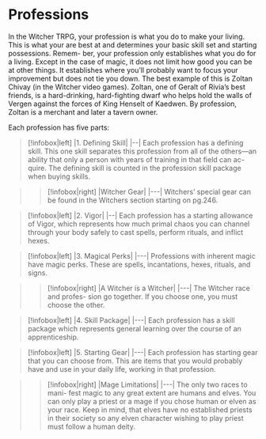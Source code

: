 # Professions

In the Witcher TRPG, your profession is what you do to make your living. This is what your are best at and determines your basic skill set and starting possessions. Remem- ber, your profession only establishes what you do for a living. Except in the case of magic, it does not limit how good you can be at other things. It establishes where you’ll probably want to focus your improvement but does not tie you down. The best example of this is Zoltan Chivay (in the Witcher video games). Zoltan, one of Geralt of Rivia’s best friends, is a hard-drinking, hard-fighting dwarf who helps hold the walls of Vergen against the forces of King Henselt of Kaedwen. By profession, Zoltan is a merchant and later a tavern owner.

 Each profession has five parts:


>[!infobox|left]
> |1. Defining Skill|
> |--|
> Each profession has a defining skill. This one skill separates this profession from all of the others—an ability that only a person with years of training in that field can ac- quire. The defining skill is counted in the profession skill package when buying skills.

>>[!infobox|right]
>>|Witcher Gear|
>>|---|
>>Witchers’ special gear can be found in the Witchers section starting on pg.246.

> [!infobox|left] 
> |2. Vigor|
> |--|
> Each profession has a starting allowance of Vigor, which represents how much primal chaos you can channel through your body safely to cast spells, perform rituals, and inflict hexes.

> [!infobox|left]
> |3. Magical Perks|
> |---|
>Professions with inherent magic have magic perks. These are spells, incantations, hexes, rituals, and signs.

>>[!infobox|right]
>>|A Witcher is a Witcher|
>>|---|
>>The Witcher race and profes- sion go together. If you choose one, you must choose the other.

> [!infobox|left]
> |4. Skill Package|
> |---|
> Each profession has a skill package which represents general learning over the course of an apprenticeship.

>[!infobox|left]
>|5. Starting Gear|
>|---|
>Each profession has starting gear that you can choose from. This are items that you would probably have and use in your daily life, working in that profession.

>>[!infobox|right]
>>|Mage Limitations|
>>|---|
>>The only two races to mani- fest magic to any great extent are humans and elves. You can only play a priest or a mage if you chose human or elven as your race. Keep in mind, that elves have no established priests in their society so any elven character wishing to play priest must follow a human deity.

